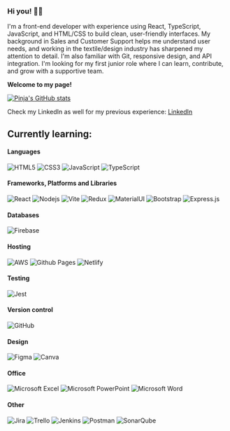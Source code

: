 ### Hi you! :zombie_woman:

I'm a front-end developer with experience using React, TypeScript, JavaScript, and HTML/CSS to build clean, user-friendly interfaces. 
My background in Sales and Customer Support helps me understand user needs, and working in the textile/design industry has sharpened my attention to detail. I'm also familiar with Git, responsive design, and API integration. I'm looking for my first junior role where I can learn, contribute, and grow with a supportive team.

**Welcome to my page!**

[![Pinja's GitHub stats](https://github-readme-stats.vercel.app/api?username=pinjaalanne&show_icons=true&theme=rose_pine)](https://github.com/pinjaalanne/github-readme-stats)

Check my LinkedIn as well for my previous experience:
[LinkedIn](https://fi.linkedin.com/in/pinja-alanne-3920a1161)

## Currently learning:

#### Languages
![HTML5](https://img.shields.io/badge/html5-%23E34F26.svg?style=for-the-badge&logo=html5&logoColor=white)
![CSS3](https://img.shields.io/badge/css3-%231572B6.svg?style=for-the-badge&logo=css3&logoColor=white)
![JavaScript](https://img.shields.io/badge/javascript-%23323330.svg?style=for-the-badge&logo=javascript&logoColor=%23F7DF1E)
![TypeScript](https://img.shields.io/badge/typescript-%23007ACC.svg?style=for-the-badge&logo=typescript&logoColor=white)

#### Frameworks, Platforms and Libraries
![React](https://img.shields.io/badge/react-%2320232a.svg?style=for-the-badge&logo=react&logoColor=%2361DAFB)
![Nodejs](https://img.shields.io/badge/Node.js-43853D?style=for-the-badge&logo=node.js&logoColor=white)
![Vite](https://img.shields.io/badge/vite-%23646CFF.svg?style=for-the-badge&logo=vite&logoColor=white)
![Redux](https://img.shields.io/badge/redux-%23593d88.svg?style=for-the-badge&logo=redux&logoColor=white)
![MaterialUI](https://img.shields.io/badge/Material--UI-0081CB?style=for-the-badge&logo=material-ui&logoColor=white)
![Bootstrap](https://img.shields.io/badge/bootstrap-%238511FA.svg?style=for-the-badge&logo=bootstrap&logoColor=white)
![Express.js](https://img.shields.io/badge/express.js-%23404d59.svg?style=for-the-badge&logo=express&logoColor=%2361DAFB)

#### Databases
![Firebase](https://img.shields.io/badge/Firebase-039BE5?style=for-the-badge&logo=Firebase&logoColor=white)

#### Hosting 
![AWS](https://img.shields.io/badge/AWS-%23FF9900.svg?style=for-the-badge&logo=amazon-aws&logoColor=white)
![Github Pages](https://img.shields.io/badge/github%20pages-121013?style=for-the-badge&logo=github&logoColor=white)
![Netlify](https://img.shields.io/badge/netlify-%23000000.svg?style=for-the-badge&logo=netlify&logoColor=#00C7B7)

#### Testing
![Jest](https://img.shields.io/badge/-jest-%23C21325?style=for-the-badge&logo=jest&logoColor=white)

#### Version control
![GitHub](https://img.shields.io/badge/github-%23121011.svg?style=for-the-badge&logo=github&logoColor=white)

#### Design
![Figma](https://img.shields.io/badge/figma-%23F24E1E.svg?style=for-the-badge&logo=figma&logoColor=white)
![Canva](https://img.shields.io/badge/Canva-%2300C4CC.svg?style=for-the-badge&logo=Canva&logoColor=white)

#### Office
![Microsoft Excel](https://img.shields.io/badge/Microsoft_Excel-217346?style=for-the-badge&logo=microsoft-excel&logoColor=white)
![Microsoft PowerPoint](https://img.shields.io/badge/Microsoft_PowerPoint-B7472A?style=for-the-badge&logo=microsoft-powerpoint&logoColor=white)
![Microsoft Word](https://img.shields.io/badge/Microsoft_Word-2B579A?style=for-the-badge&logo=microsoft-word&logoColor=white)

#### Other
![Jira](https://img.shields.io/badge/jira-%230A0FFF.svg?style=for-the-badge&logo=jira&logoColor=white)
![Trello](https://img.shields.io/badge/Trello-%23026AA7.svg?style=for-the-badge&logo=Trello&logoColor=white)
![Jenkins](https://img.shields.io/badge/jenkins-%232C5263.svg?style=for-the-badge&logo=jenkins&logoColor=white)
![Postman](https://img.shields.io/badge/Postman-FF6C37?style=for-the-badge&logo=postman&logoColor=white)
![SonarQube](https://img.shields.io/badge/SonarQube-black?style=for-the-badge&logo=sonarqube&logoColor=4E9BCD)
